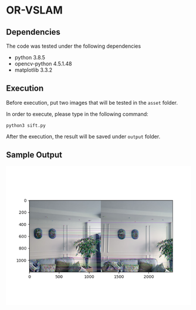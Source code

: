 # OR-VSLAM

## Dependencies
The code was tested under the following dependencies
- python 3.8.5
- opencv-python 4.5.1.48
- matplotlib 3.3.2

## Execution
Before execution, put two images that will be tested in the `asset` folder.

In order to execute, please type in the following command:
```
python3 sift.py
```
After the execution, the result will be saved under `output` folder.

## Sample Output
![alt text](output/out.png)
